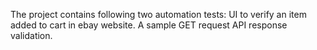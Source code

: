 The project contains following two automation tests:
UI to verify an item added to cart in ebay website.
A sample GET request API response validation.
